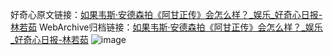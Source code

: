好奇心原文链接：[如果韦斯·安德森拍《阿甘正传》会怎么样？_娱乐_好奇心日报-林若茹](https://www.qdaily.com/articles/11.html)
WebArchive归档链接：[如果韦斯·安德森拍《阿甘正传》会怎么样？_娱乐_好奇心日报-林若茹](http://web.archive.org/web/20190623145054/https://www.qdaily.com/articles/11.html)
![image](http://ww3.sinaimg.cn/large/007d5XDply1g3v2rwq1afj30u02xsh87)